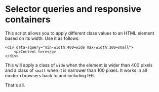 Selector queries and responsive containers
==========================================

This script allows you to apply different class values to an HTML element based on its width. Use it as follows:

    <div data-squery="min-width:400=wide max-width:100=small">
        <p>Content here</p>
    </div>
    
This will apply a class of `wide` when the element is wider than 400 pixels and a class of `small` when it is narrower than 100 pixels. It works in all modern browsers back to and including IE6.

That's all.